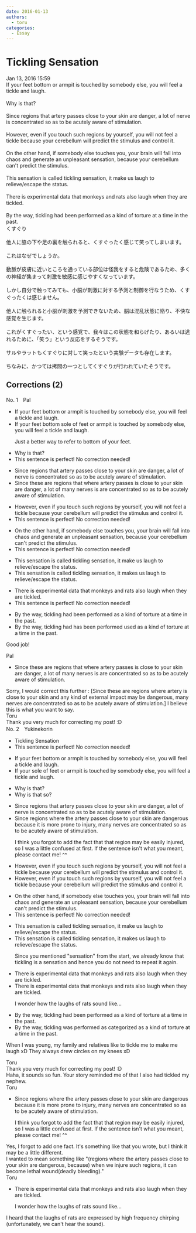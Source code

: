 ```yaml
---
date: 2016-01-13
authors:
  - toru
categories:
  - Essay
---
```


<h1 id="subject_show">Tickling Sensation</h1>
<div class="date">Jan 13, 2016 15:59</div>
<div id="post"><div id="body_show_ori">
If your feet bottom or armpit is touched by somebody else, you will feel a tickle and laugh.<br/><br/>Why is that?<br/><br/>Since regions that artery passes close to your skin are danger, a lot of nerve is concentrated so as to be acutely aware of stimulation.<br/><br/>However, even if you touch such regions by yourself, you will not feel a tickle because your cerebellum will predict the stimulus and control it.<br/><br/>On the other hand, if somebody else touches you, your brain will fall into chaos and generate an unpleasant sensation, because your cerebellum can't predict the stimulus.<br/><br/>This sensation is called tickling sensation, it make us laugh to relieve/escape the status.<br/><br/>There is experimental data that monkeys and rats also laugh when they are tickled.<br/><br/>By the way, tickling had been performed as a kind of torture at a time in the past.
</div></div>

<!-- more -->

<div id="post_ja"><div id="body_show_mo">
くすぐり<br/><br/>他人に脇の下や足の裏を触られると、くすぐったく感じて笑ってしまいます。<br/><br/>これはなぜでしょうか。<br/><br/>動脈が皮膚に近いところを通っている部位は怪我をすると危険であるため、多くの神経が集まって刺激を敏感に感じやすくなっています。<br/><br/>しかし自分で触ってみても、小脳が刺激に対する予測と制御を行なうため、くすぐったくは感じません。<br/><br/>他人に触られると小脳が刺激を予測できないため、脳は混乱状態に陥り、不快な感覚を生じます。<br/><br/>これがくすぐったい、という感覚で、我々はこの状態を和らげたり、あるいは逃れるために、「笑う」という反応をするそうです。<br/><br/>サルやラットもくすぐりに対して笑ったという実験データも存在します。<br/><br/>ちなみに、かつては拷問の一つとしてくすぐりが行われていたそうです。
</div></div>

## Corrections (2)
<div id="block"><div class="first_name"> No. 1　<span class="just_name">Pal</span></div><div id="block2">
<ul class="correction_field">
<li class="incorrect">If your feet bottom or armpit is touched by somebody else, you will feel a tickle and laugh.</li>
<li class="corrected correct">
If your <span class="sline">feet bottom</span> <span class="f_blue">sole of feet </span>or armpit is touched by somebody else, you will feel a tickle and laugh.
<p class="correction_comment">Just a better way to refer to bottom of your feet.</p>
</li>
</ul>
<ul class="correction_field">
<li class="incorrect">Why is that?</li>
<li class="corrected perfect">This sentence is perfect! No correction needed!</li>
</ul>
<ul class="correction_field">
<li class="incorrect">Since regions that artery passes close to your skin are danger, a lot of nerve is concentrated so as to be acutely aware of stimulation.</li>
<li class="corrected correct">
Since <span class="f_blue">these are </span>regions <span class="sline">that</span> <span class="f_blue">where</span> artery <span class="sline">passes</span> <span class="f_blue">is</span> close to your skin are danger, <span class="sline">a lot of</span> <span class="f_blue">many</span> nerve<span class="f_blue">s</span> <span class="sline">is</span> <span class="f_blue">are</span> concentrated so as to be acutely aware of stimulation.
</li>
</ul>
<ul class="correction_field">
<li class="incorrect">However, even if you touch such regions by yourself, you will not feel a tickle because your cerebellum will predict the stimulus and control it.</li>
<li class="corrected perfect">This sentence is perfect! No correction needed!</li>
</ul>
<ul class="correction_field">
<li class="incorrect">On the other hand, if somebody else touches you, your brain will fall into chaos and generate an unpleasant sensation, because your cerebellum can't predict the stimulus.</li>
<li class="corrected perfect">This sentence is perfect! No correction needed!</li>
</ul>
<ul class="correction_field">
<li class="incorrect">This sensation is called tickling sensation, it make us laugh to relieve/escape the status.</li>
<li class="corrected correct">
This sensation is called tickling <span class="sline">sensation</span>, it make<span class="f_red">s</span> us laugh to relieve/escape the status.
</li>
</ul>
<ul class="correction_field">
<li class="incorrect">There is experimental data that monkeys and rats also laugh when they are tickled.</li>
<li class="corrected perfect">This sentence is perfect! No correction needed!</li>
</ul>
<ul class="correction_field">
<li class="incorrect">By the way, tickling had been performed as a kind of torture at a time in the past.</li>
<li class="corrected correct">
By the way, tickling <span class="sline">had</span> has been <span class="sline">performed</span> used as a kind of torture <span class="sline">at a time</span> in the past.
</li>
</ul>
<p class="comment_small">
 Good job!
</p>

</div><div class="name"><span class="just_name">Pal</span><br><div class="quote_field"><ul class="correction_field">
<li class="corrected correct">
Since <span class="f_blue">these are </span>regions <span class="sline">that</span> <span class="f_blue">where</span> artery <span class="sline">passes</span> <span class="f_blue">is</span> close to your skin are danger, <span class="sline">a lot of</span> <span class="f_blue">many</span> nerve<span class="f_blue">s</span> <span class="sline">is</span> <span class="f_blue">are</span> concentrated so as to be acutely aware of stimulation.
</li>
</ul></div>
Sorry, I would correct this further : [Since these are regions where artery is close to your skin and any kind of external impact may be dangerous, many nerves are concentrated so as to be acutely aware of stimulation.] I believe this is what you want to say. 
</div>
<div class="name"><span class="just_name">Toru</span><br>
Thank you very much for correcting my post! :D
</div>
</div>
<div id="block"><div class="first_name"> No. 2　<span class="just_name">Yukinekorin</span></div><div id="block2">
<ul class="correction_field">
<li class="incorrect">Tickling Sensation</li>
<li class="corrected perfect">This sentence is perfect! No correction needed!</li>
</ul>
<ul class="correction_field">
<li class="incorrect">If your feet bottom or armpit is touched by somebody else, you will feel a tickle and laugh.</li>
<li class="corrected correct">
If your <span class="f_blue">sole of feet</span> or armpit is touched by somebody <span class="sline">else</span>, you will feel a tickle and laugh.
</li>
</ul>
<ul class="correction_field">
<li class="incorrect">Why is that?</li>
<li class="corrected correct">
Why is that <span class="f_blue">so</span>?
</li>
</ul>
<ul class="correction_field">
<li class="incorrect">Since regions that artery passes close to your skin are danger, a lot of nerve is concentrated so as to be acutely aware of stimulation.</li>
<li class="corrected correct">
Since regions <span class="f_blue">where the </span>artery passes close to your skin <span class="f_blue">are dangerous because it is more prone to injury</span>, <span class="f_blue">many nerves are</span> concentrated so as to be acutely aware of stimulation.
<p class="correction_comment">I think you forgot to add the fact that that region may be easily injured, so I was a little confused at first. If the sentence isn't what you meant, please contact me! ^^</p>
</li>
</ul>
<ul class="correction_field">
<li class="incorrect">However, even if you touch such regions by yourself, you will not feel a tickle because your cerebellum will predict the stimulus and control it.</li>
<li class="corrected correct">
However, <span class="sline">even </span>if you touch such regions by yourself, you will not feel a tickle because your cerebellum will predict the stimulus and control it.
</li>
</ul>
<ul class="correction_field">
<li class="incorrect">On the other hand, if somebody else touches you, your brain will fall into chaos and generate an unpleasant sensation, because your cerebellum can't predict the stimulus.</li>
<li class="corrected perfect">This sentence is perfect! No correction needed!</li>
</ul>
<ul class="correction_field">
<li class="incorrect">This sensation is called tickling sensation, it make us laugh to relieve/escape the status.</li>
<li class="corrected correct">
This sensation is called tickling <span class="sline">sensation</span>, it <span class="f_blue">makes </span>us laugh to relieve/escape the status.
<p class="correction_comment">Since you mentioned "sensation" from the start, we already know that tickling is a sensation and hence you do not need to repeat it again.</p>
</li>
</ul>
<ul class="correction_field">
<li class="incorrect">There is experimental data that monkeys and rats also laugh when they are tickled.</li>
<li class="corrected correct">
There is experimental data that monkeys and rats also laugh when they are tickled.
<p class="correction_comment">I wonder how the laughs of rats sound like...</p>
</li>
</ul>
<ul class="correction_field">
<li class="incorrect">By the way, tickling had been performed as a kind of torture at a time in the past.</li>
<li class="corrected correct">
By the way, tickling <span class="f_blue">was</span> <span class="sline">performed as</span> <span class="f_blue">categorized as a </span>kind of torture <span class="sline">at a time</span> in the past.
</li>
</ul>
<p class="comment_small">
 When I was young, my family and relatives like to tickle me to make me laugh xD They always drew circles on my knees xD
</p>

</div><div class="name"><span class="just_name">Toru</span><br>
Thank you very much for correcting my post! :D<br/>Haha, it sounds so fun. Your story reminded me of that I also had tickled my nephew.
</div>
<div class="name"><span class="just_name">Toru</span><br><div class="quote_field"><ul class="correction_field">
<li class="corrected correct">
Since regions <span class="f_blue">where the </span>artery passes close to your skin <span class="f_blue">are dangerous because it is more prone to injury</span>, <span class="f_blue">many nerves are</span> concentrated so as to be acutely aware of stimulation.
<p class="correction_comment">
I think you forgot to add the fact that that region may be easily injured, so I was a little confused at first. If the sentence isn't what you meant, please contact me! ^^
</p>
</li>
</ul></div>
Yes, I forgot to add one fact. It's something like that you wrote, but I think it may be a little different.<br/>I wanted to mean something like "(regions where the artery passes close to your skin are dangerous, because) when we injure such regions, it can become lethal wound(deadly bleeding)."
</div>
<div class="name"><span class="just_name">Toru</span><br><div class="quote_field"><ul class="correction_field">
<li class="corrected correct">
There is experimental data that monkeys and rats also laugh when they are tickled.
<p class="correction_comment">
I wonder how the laughs of rats sound like...
</p>
</li>
</ul></div>
I heard that the laughs of rats are expressed by high frequency chirping (unfortunately, we can't hear the sound).
</div>
</div>
